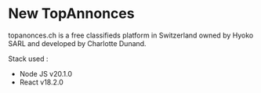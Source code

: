 # New TopAnnonces

topanonces.ch is a free classifieds platform in Switzerland owned by Hyoko SARL and developed by Charlotte Dunand.

Stack used :
* Node JS v20.1.0
* React v18.2.0